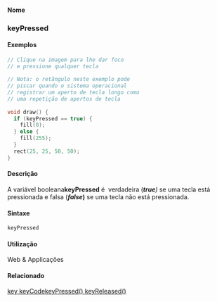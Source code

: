 
#### Nome
### keyPressed

#### Exemplos

```pde
// Clique na imagem para lhe dar foco
// e pressione qualquer tecla
 
// Nota: o retângulo neste exemplo pode
// piscar quando o sistema operacional 
// registrar um aperto de tecla longo como
// uma repetição de apertos de tecla
 
void draw() { 
  if (keyPressed == true) { 
    fill(0); 
  } else { 
    fill(255); 
  } 
  rect(25, 25, 50, 50); 
} 

```

#### Descrição

A variável booleana**keyPressed** é  verdadeira (<span style="font-style: italic;">**true**)</span> se uma tecla está pressionada e falsa (<span style="font-weight: bold;">*false*)</span> se uma tecla não está pressionada.

#### Sintaxe
```pde
keyPressed

```

#### Utilização

	
Web & Applicações

#### Relacionado
[key ](key)[keyCode](keyCode)[keyPressed() ](keyPressed_)[keyReleased() ](keyReleased_)
